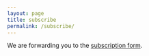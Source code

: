 ```yaml
---
layout: page
title: subscribe
permalink: /subscribe/
---
```


We are forwarding you to the [subscription form](/subscribe-form.html).
